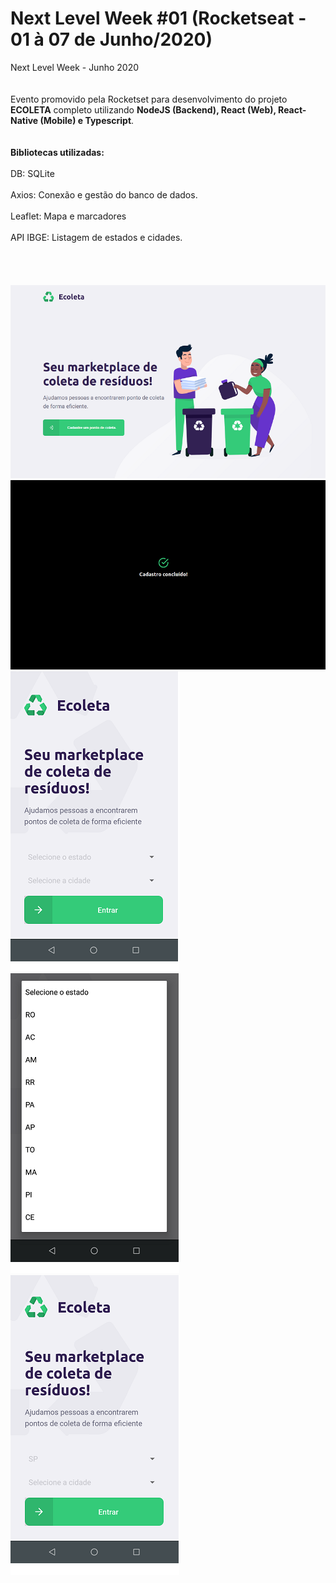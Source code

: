 # Next Level Week #01 (Rocketseat - 01 à 07 de Junho/2020)
Next Level Week - Junho 2020
<br><br><br>
Evento promovido pela Rocketset para desenvolvimento do projeto **ECOLETA** completo utilizando **NodeJS (Backend), React (Web), React-Native (Mobile) e Typescript**. 
<br><br><br>
<strong>Bibliotecas utilizadas:</strong>
<br><br>
DB: SQLite<br><br>
Axios: Conexão e gestão do banco de dados.<br><br>
Leaflet: Mapa e marcadores<br><br>
API IBGE: Listagem de estados e cidades.<br><br>
<br><br><br>
<img src="https://github.com/marcelosnts/next_level_week_jun_2020/blob/master/ecoleta.PNG" />
<img src="https://github.com/marcelosnts/next_level_week_jun_2020/blob/master/ecoleta_concluido.PNG" />
<img src="https://github.com/marcelosnts/next_level_week_jun_2020/blob/master/ecoleta_mobile_01.PNG" />
<img src="https://github.com/marcelosnts/next_level_week_jun_2020/blob/master/ecoleta_mobile_02.PNG" />
<img src="https://github.com/marcelosnts/next_level_week_jun_2020/blob/master/ecoleta_mobile_03.PNG" />